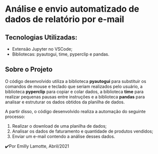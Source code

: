 # Análise e envio automatizado de dados de relatório por e-mail

## Tecnologias Utilizadas:

- Extensão Jupyter no VSCode;
- Bibliotecas: pyautogui, time, pyperclip e pandas.

## Sobre o Projeto

O código desenvolvido utiliza a biblioteca **pyautogui** para substituir os comandos de mouse e teclado que seriam realizados pelo usuário, a biblioteca **pyperclip** para copiar e colar dados, a biblioteca **time** para realizar pequenas pausas entre instruções e a biblioteca **pandas** para analisar e estruturar os dados obtidos da planilha de dados. 

A partir disso, o código desenvolvido realiza a automação do seguinte processo:

1. Realizar o download de uma planilha de dados;
2. Analisar os dados de faturamento e quantidade de produtos vendidos;
3. Enviar um e-mail contendo a análise desses dados.

✔️Por Emilly Lamotte, Abril/2021

